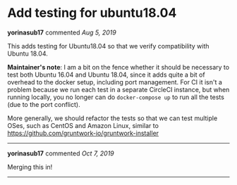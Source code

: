 # Add testing for ubuntu18.04

**yorinasub17** commented *Aug 5, 2019*

This adds testing for Ubuntu18.04 so that we verify compatibility with Ubuntu 18.04.

**Maintainer's note**: I am a bit on the fence whether it should be necessary to test both Ubuntu 16.04 and Ubuntu 18.04, since it adds quite a bit of overhead to the docker setup, including port management. For CI it isn't a problem because we run each test in a separate CircleCI instance, but when running locally, you no longer can do `docker-compose up` to run all the tests (due to the port conflict).

More generally, we should refactor the tests so that we can test multiple OSes, such as CentOS and Amazon Linux, similar to https://github.com/gruntwork-io/gruntwork-installer
<br />
***


**yorinasub17** commented *Oct 7, 2019*

Merging this in!
***

